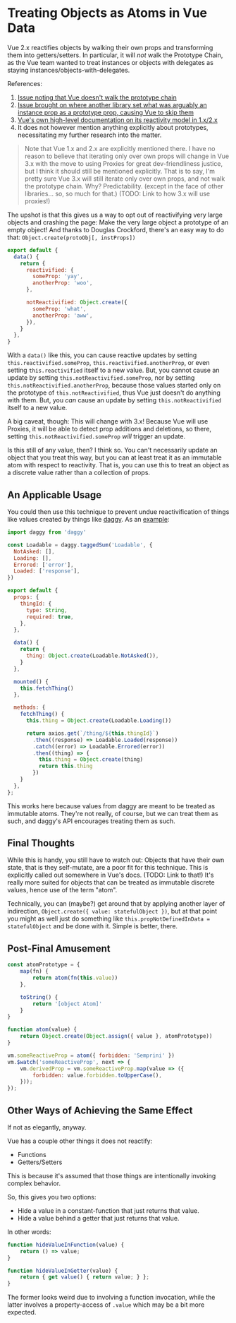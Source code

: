Treating Objects as Atoms in Vue Data
=====================================

Vue 2.x reactifies objects by walking their own props and transforming them into getters/setters.  In particular, it will _not_ walk the Prototype Chain, as the Vue team wanted to treat instances or objects with delegates as staying instances/objects-with-delegates.

References:
1. [Issue noting that Vue doesn't walk the prototype chain](https://github.com/vuejs/vue/issues/1024)
2. [Issue brought on where another library set what was arguably an instance prop as a prototype prop, causing Vue to skip them](https://github.com/vuejs/vue/issues/7087)
3. [Vue's own high-level documentation on its reactivity model in 1.x/2.x](https://vuejs.org/v2/guide/reactivity.html)
  1. It does not however mention anything explicitly about prototypes, necessitating my further research into the matter.

> Note that Vue 1.x and 2.x are explicitly mentioned there.  I have no reason to believe that iterating only over own props will change in Vue 3.x with the move to using Proxies for great dev-friendliness justice, but I think it should still be mentioned explicitly.  That is to say, I'm pretty sure Vue 3.x will still iterate only over own props, and not walk the prototype chain.  Why?  Predictability. (except in the face of other libraries... so, so much for that.)  (TODO: Link to how 3.x will use proxies!)

The upshot is that this gives us a way to opt out of reactivifying very large objects and crashing the page: Make the very large object a prototype of an empty object!  And thanks to Douglas Crockford, there's an easy way to do that: `Object.create(protoObj[, instProps])`

```js
export default {
  data() {
    return {
      reactivified: {
        someProp: 'yay',
        anotherProp: 'woo',
      },

      notReactivified: Object.create({
        someProp: 'what',
        anotherProp: 'aww',
      }),
    }
  },
}
```

With a `data()` like this, you can cause reactive updates by setting `this.reactivified.someProp`, `this.reactivified.anotherProp`, or even setting `this.reactivified` itself to a new value.  But, you cannot cause an update by setting `this.notReactivified.someProp`, nor by setting `this.notReactivified.anotherProp`, because those values started only on the prototype of `this.notReactivified`, thus Vue just doesn't do anything with them.  But, you _can_ cause an update by setting `this.notReactivified` itself to a new value.

A big caveat, though: This will change with 3.x!  Because Vue will use Proxies, it will be able to detect prop additions and deletions, so there, setting `this.notReactivified.someProp` _will_ trigger an update.

Is this still of any value, then?  I think so.  You can't necessarily update an object that you treat this way, but you can at least treat it as an immutable atom with respect to reactivity.  That is, you can use this to treat an object as a discrete value rather than a collection of props.



## An Applicable Usage

You could then use this technique to prevent undue reactivification of things like values created by things like [daggy](https://github.com/fantasyland/daggy).  As an [example](https://medium.com/javascript-inside/slaying-a-ui-antipattern-in-react-64a3b98242c):

```js
import daggy from 'daggy'

const Loadable = daggy.taggedSum('Loadable', {
  NotAsked: [],
  Loading: [],
  Errored: ['error'],
  Loaded: ['response'],
})

export default {
  props: {
    thingId: {
      type: String,
      required: true,
    },
  },

  data() {
    return {
      thing: Object.create(Loadable.NotAsked()),
    }
  },

  mounted() {
    this.fetchThing()
  },

  methods: {
    fetchThing() {
      this.thing = Object.create(Loadable.Loading())

      return axios.get(`/thing/${this.thingId}`)
        .then((response) => Loadable.Loaded(response))
        .catch((error) => Loadable.Errored(error))
        .then((thing) => {
          this.thing = Object.create(thing)
          return this.thing
        })
    }
  },
};
```

This works here because values from daggy are meant to be treated as immutable atoms.  They're not really, of course, but we can treat them as such, and daggy's API encourages treating them as such.



## Final Thoughts

While this is handy, you still have to watch out: Objects that have their own state, that is they self-mutate, are a poor fit for this technique.  This is explicitly called out somewhere in Vue's docs.  (TODO: Link to that!)  It's really more suited for objects that can be treated as immutable discrete values, hence use of the term "atom".

Technically, you can (maybe?) get around that by applying another layer of indirection, `Object.create({ value: statefulObject })`, but at that point you might as well just do something like `this.propNotDefinedInData = statefulObject` and be done with it.  Simple is better, there.



## Post-Final Amusement

```js
const atomPrototype = {
    map(fn) {
        return atom(fn(this.value))
    },

    toString() {
        return '[object Atom]'
    }
}

function atom(value) {
    return Object.create(Object.assign({ value }, atomPrototype))
}

vm.someReactiveProp = atom({ forbidden: 'Semprini' })
vm.$watch('someReactiveProp', next => {
    vm.derivedProp = vm.someReactiveProp.map(value => ({
        forbidden: value.forbidden.toUpperCase(),
    }));
});
```



## Other Ways of Achieving the Same Effect

If not as elegantly, anyway.

Vue has a couple other things it does not reactify:

- Functions
- Getters/Setters

This is because it's assumed that those things are intentionally invoking complex behavior.

So, this gives you two options:

- Hide a value in a constant-function that just returns that value.
- Hide a value behind a getter that just returns that value.

In other words:

```js
function hideValueInFunction(value) {
    return () => value;
}

function hideValueInGetter(value) {
    return { get value() { return value; } };
}
```

The former looks weird due to involving a function invocation, while the latter involves a property-access of `.value` which may be a bit more expected.
